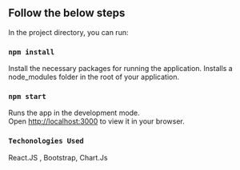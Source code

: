 ## Follow the below steps

In the project directory, you can run:

### `npm install`

Install the necessary packages for running the application.
Installs a node_modules folder in the root of your application.

### `npm start`

Runs the app in the development mode.\
Open [http://localhost:3000](http://localhost:3000) to view it in your browser.

### `Techonologies Used`

React.JS , Bootstrap, Chart.Js
